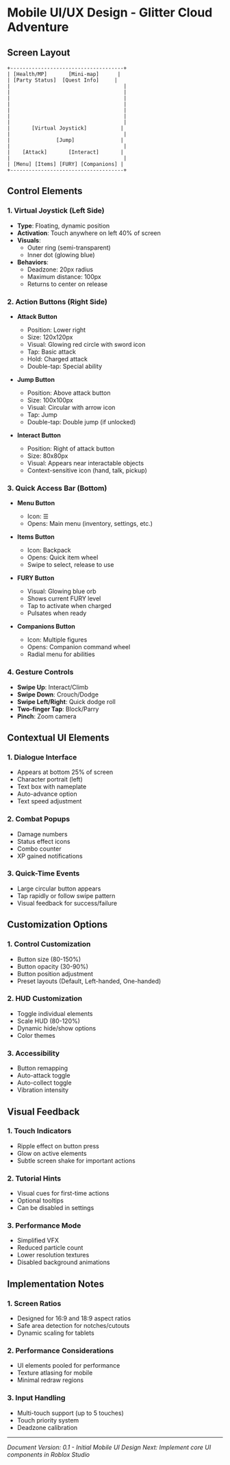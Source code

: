 # Mobile UI/UX Design - Glitter Cloud Adventure

## Screen Layout

```
+-------------------------------------+
| [Health/MP]       [Mini-map]      |
| [Party Status]  [Quest Info]     |
|                                     |
|                                     |
|                                     |
|                                     |
|                                     |
|                                     |
|                                     |
|       [Virtual Joystick]           |
|                                     |
|               [Jump]               |
|                                     |
|    [Attack]       [Interact]       |
|                                     |
| [Menu] [Items] [FURY] [Companions] |
+-------------------------------------+
```

## Control Elements

### 1. Virtual Joystick (Left Side)

- **Type**: Floating, dynamic position
- **Activation**: Touch anywhere on left 40% of screen
- **Visuals**:
  - Outer ring (semi-transparent)
  - Inner dot (glowing blue)
- **Behaviors**:
  - Deadzone: 20px radius
  - Maximum distance: 100px
  - Returns to center on release

### 2. Action Buttons (Right Side)

- **Attack Button**

  - Position: Lower right
  - Size: 120x120px
  - Visual: Glowing red circle with sword icon
  - Tap: Basic attack
  - Hold: Charged attack
  - Double-tap: Special ability

- **Jump Button**

  - Position: Above attack button
  - Size: 100x100px
  - Visual: Circular with arrow icon
  - Tap: Jump
  - Double-tap: Double jump (if unlocked)

- **Interact Button**
  - Position: Right of attack button
  - Size: 80x80px
  - Visual: Appears near interactable objects
  - Context-sensitive icon (hand, talk, pickup)

### 3. Quick Access Bar (Bottom)

- **Menu Button**

  - Icon: ☰
  - Opens: Main menu (inventory, settings, etc.)

- **Items Button**

  - Icon: Backpack
  - Opens: Quick item wheel
  - Swipe to select, release to use

- **FURY Button**

  - Visual: Glowing blue orb
  - Shows current FURY level
  - Tap to activate when charged
  - Pulsates when ready

- **Companions Button**
  - Icon: Multiple figures
  - Opens: Companion command wheel
  - Radial menu for abilities

### 4. Gesture Controls

- **Swipe Up**: Interact/Climb
- **Swipe Down**: Crouch/Dodge
- **Swipe Left/Right**: Quick dodge roll
- **Two-finger Tap**: Block/Parry
- **Pinch**: Zoom camera

## Contextual UI Elements

### 1. Dialogue Interface

- Appears at bottom 25% of screen
- Character portrait (left)
- Text box with nameplate
- Auto-advance option
- Text speed adjustment

### 2. Combat Popups

- Damage numbers
- Status effect icons
- Combo counter
- XP gained notifications

### 3. Quick-Time Events

- Large circular button appears
- Tap rapidly or follow swipe pattern
- Visual feedback for success/failure

## Customization Options

### 1. Control Customization

- Button size (80-150%)
- Button opacity (30-90%)
- Button position adjustment
- Preset layouts (Default, Left-handed, One-handed)

### 2. HUD Customization

- Toggle individual elements
- Scale HUD (80-120%)
- Dynamic hide/show options
- Color themes

### 3. Accessibility

- Button remapping
- Auto-attack toggle
- Auto-collect toggle
- Vibration intensity

## Visual Feedback

### 1. Touch Indicators

- Ripple effect on button press
- Glow on active elements
- Subtle screen shake for important actions

### 2. Tutorial Hints

- Visual cues for first-time actions
- Optional tooltips
- Can be disabled in settings

### 3. Performance Mode

- Simplified VFX
- Reduced particle count
- Lower resolution textures
- Disabled background animations

## Implementation Notes

### 1. Screen Ratios

- Designed for 16:9 and 18:9 aspect ratios
- Safe area detection for notches/cutouts
- Dynamic scaling for tablets

### 2. Performance Considerations

- UI elements pooled for performance
- Texture atlasing for mobile
- Minimal redraw regions

### 3. Input Handling

- Multi-touch support (up to 5 touches)
- Touch priority system
- Deadzone calibration

---

_Document Version: 0.1 - Initial Mobile UI Design_
_Next: Implement core UI components in Roblox Studio_
